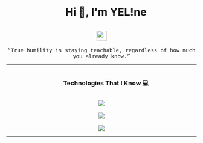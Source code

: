 <div id="user-content-toc">
  <ul align="center">
    <summary><h1 style="display: inline-block">Hi 👋, I'm YEL!ne</h1></summary>
  </ul>
</div>
<p align="center">
  <img src="https://user-images.githubusercontent.com/5679180/79618120-0daffb80-80be-11ea-819e-d2b0fa904d07.gif" width="27px">
  <br><br>
  <samp>
	“True humility is staying teachable, regardless of how much you already know.”
  </samp>
</p>




---

<div id="user-content-toc">
  <ul align="center">
    <summary><h3 style="display: inline-block">Technologies That I Know 💻</h3></summary>
  </ul>
</div>


<p align="center">
  <a href="https://skillicons.dev">
    <img src="https://skillicons.dev/icons?i=py,flask,bash,html,css,js,svelte,dart,flutter,md,svg,tailwind,nextjs" /> 
    <br>
    <br>
    <img src="https://skillicons.dev/icons?i=d3,vue,vite,codepen,vercel,vscode,vim,linux,git,github,gitlab,androidstudio,ps" />
	<br>
    <br>
	  <img src="https://skillicons.dev/icons?i=bun,cloudflare,discord,figma,jest,nuxtjs,pinia,pnpm,npm,rollupjs,sass,threejs,apple" />
  </a>
</p>


---
